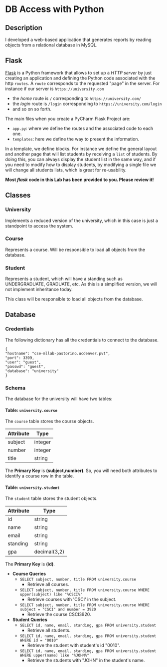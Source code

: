 # DB Access with Python

## Description
I developed a web-based application that generates reports by reading objects from a relational database
in MySQL. 

## Flask
[Flask](https://palletsprojects.com/p/flask/) is a Python framework that allows to set up a *HTTP server* by just 
creating an application and defining the Python code associated with the http `routes`.
A `route` corresponds to the requested "page" in the server. 
For instance if our server is `https://university.com` 

- the *home* route is `/` corresponding to `https://university.com/`
- the *login* route is `/login` corresponding to `https://university.com/login` 
- and so on so forth.

The main files when you create a PyCharm Flask Project are:

- `app.py`: where we define the routes and the associated code to each one. 
- `templates`: here we define the way to present the information.

In a template, we define blocks. For instance we define the general layout and another page that will list students by 
receiving a `list` of students. 
By doing this, you can always display the student list in the same way, and if you need to modify how to display students,
by modifying a single file we will change all students lists, which is great for re-usability. 

**Most *flask* code in this Lab has been provided to you. Please review it!** 

## Classes
### University
Implements a reduced version of the university, which in this case is just a standpoint to access the system. 

### Course
Represents a course. Will be responsible to load all objects from the database.

### Student
Represents a student, which will have a standing such as UNDERGRADUATE, GRADUATE, etc.
As this is a simplified version, we will not implement inheritance today.   

This class will be responsible to load all objects from the database.

## Database
### Credentials
The following dictionary has all the credentials to connect to the database.
```
{
"hostname": "cse-mllab-pastorino.ucdenver.pvt", 
"port": 3399, 
"user": "guest", 
"passwd": "guest",
"database": "university"
}
```

### Schema
The database for the university will have two tables:

#### Table: `university.course`
The `course` table stores the course objects.

|Attribute | Type |
| --- | ---|
|subject | integer|
|number| integer|
|title | string |

The **Primary Key** is **(subject,number)**. So, you will need both attributes to identify a course row in the table.

#### Table: `university.student`
The `student` table stores the student objects.

|Attribute | Type |
| --- | ---|
| id| string |
| name| string |
| email| string |
| standing| string |
| gpa| decimal(3,2)|

The **Primary Key** is **(id)**.

* **Course Queries**  
    - `SELECT subject, number, title FROM university.course`
        + Retrieve all courses.
    - `SELECT subject, number, title FROM university.course WHERE upper(subject) like "%CSCI%"`
        + Retrieve courses with 'CSCI' in the subject.
    - `SELECT subject, number, title FROM university.course WHERE subject = "CSCI" and number = 3920`
        + Retrieve the course CSCI3920.
* **Student Queries**
    - `SELECT id, name, email, standing, gpa FROM university.student`
        + Retrieve all students.
    - `SELECT id, name, email, standing, gpa FROM university.student WHERE id = "0010"`
        +  Retrieve the student with student's id "0010".
    - `SELECT id, name, email, standing, gpa FROM university.student WHERE upper(name) like "%JOHN%"`
        + Retrieve the students with "JOHN" in the student's name.
 

